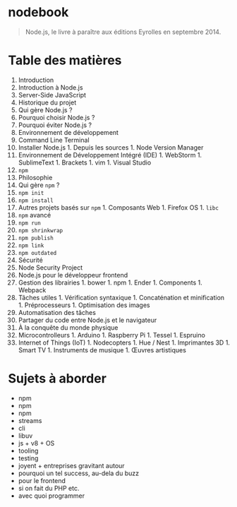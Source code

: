 # nodebook

> Node.js, le livre à paraître aux éditions Eyrolles en septembre 2014.

# Table des matières

1. Introduction
1. Introduction à Node.js
  1. Server-Side JavaScript
  1. Historique du projet
  1. Qui gère Node.js ? 
  1. Pourquoi choisir Node.js ?
  1. Pourquoi éviter Node.js ?
1. Environnement de développement
  1. Command Line Terminal
  1. Installer Node.js
    1. Depuis les sources
    1. Node Version Manager
  1. Environnement de Développement Intégré (IDE)
    1. WebStorm
    1. SublimeText
    1. Brackets
    1. vim
    1. Visual Studio
1. `npm`
  1. Philosophie
  1. Qui gère `npm` ?
  1. `npm init`
  1. `npm install`
  1. Autres projets basés sur `npm`
    1. Composants Web
    1. Firefox OS
    1. `libc`
1. `npm` avancé
  1. `npm run`
  1. `npm shrinkwrap`
  1. `npm publish`
  1. `npm link`
  1. `npm outdated`
1. Sécurité
  1. Node Security Project 
1. Node.js pour le développeur frontend
  1. Gestion des librairies
    1. bower
    1. npm
    1. Ender
    1. Components
    1. Webpack
  1. Tâches utiles
    1. Vérification syntaxique
    1. Concaténation et minification
    1. Préprocesseurs
    1. Optimisation des images
  1. Automatisation des tâches
  1. Partager du code entre Node.js et le navigateur
1. À la conquête du monde physique
  1. Microcontrolleurs
    1. Arduino
    1. Raspberry Pi
    1. Tessel
    1. Espruino
  1. Internet of Things (IoT)
    1. Nodecopters
    1. Hue / Nest
    1. Imprimantes 3D
    1. Smart TV
    1. Instruments de musique
    1. Œuvres artistiques


# Sujets à aborder

- npm
- npm
- npm
- streams
- cli
- libuv
- js + v8 + OS
- tooling
- testing
- joyent + entreprises gravitant autour
- pourquoi un tel success, au-dela du buzz
- pour le frontend
- si on fait du PHP etc.
- avec quoi programmer

